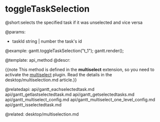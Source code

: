 toggleTaskSelection
=============
@short:selects the specified task if it was unselected and vice versa
	

@params:
- taskId		string | number		the task's id




@example:
gantt.toggleTaskSelection("t_1"); 
gantt.render();

@template:	api_method
@descr:

{{note This method is defined in the **multiselect** extension, so you need to activate the [multiselect](desktop/extensions_list.md#multitaskselection) plugin. Read the details in the desktop/multiselection.md article.}}

@relatedapi:
	api/gantt_eachselectedtask.md
    api/gantt_getlastselectedtask.md
    api/gantt_getselectedtasks.md
    api/gantt_multiselect_config.md
    api/gantt_multiselect_one_level_config.md
    api/gantt_isselectedtask.md

@related:
	desktop/multiselection.md
    

